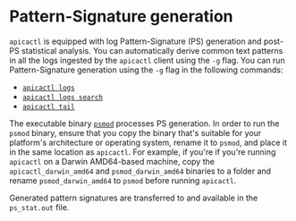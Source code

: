 # Pattern-Signature generation

`apicactl` is equipped with log Pattern-Signature (PS) generation and post-PS statistical analysis. You can automatically derive common text patterns in all the logs ingested by the `apicactl` client using the `-g` flag. You can run Pattern-Signature generation using the `-g` flag in the following commands:

- [`apicactl logs`](logs/apicactl_logs.md)
- [`apicactl logs search`](/logs/apicactl_logs_search)
- [`apicactl tail`](/tail/apicactl_tail)

The executable binary [`psmod`](https://github.com/logiqai/logiqctl/releases/tag/2.1.2) processes PS generation. In order to run the `psmod` binary, ensure that you copy the binary that's suitable for your platform's architecture or operating system, rename it to `psmod`, and place it in the same location as `apicactl`. For example, if you're if you're running `apicactl` on a Darwin AMD64-based machine, copy the `apicactl_darwin_amd64` and `psmod_darwin_amd64` binaries to a folder and rename `psmod_darwin_amd64` to `psmod` before running `apicactl`. 

Generated pattern signatures are transferred to and available in the `ps_stat.out` file.